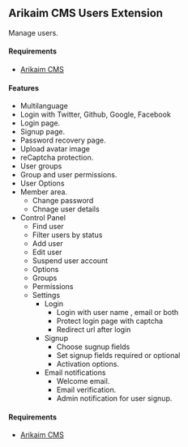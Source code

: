 ## Arikaim CMS Users Extension


Manage users.


#### Requirements   
  * [Arikaim CMS](https://github.com/arikaim/arikaim)


#### Features 
  * Multilanguage
  * Login with Twitter, Github, Google, Facebook
  * Login page.
  * Signup page.
  * Password recovery page. 
  * Upload avatar image
  * reCaptcha protection.
  * User groups
  * Group and user permissions.
  * User Options
  * Member area.
    * Change password
    * Chnage user details
  * Control Panel
    * Find user
    * Filter users by status 
    * Add user
    * Edit user
    * Suspend user account
    * Options
    * Groups
    * Permissions
    * Settings 
      * Login 
        * Login with user name , email or both
        * Protect login page with captcha 
        * Redirect url after login
      * Signup
        * Choose sugnup fields 
        * Set signup fields required or optional
        * Activation options.     
      * Email notifications
        * Welcome email.
        * Email verification.
        * Admin notification for user signup.
  
#### Requirements 
  * [Arikaim CMS](https://github.com/arikaim/arikaim)
